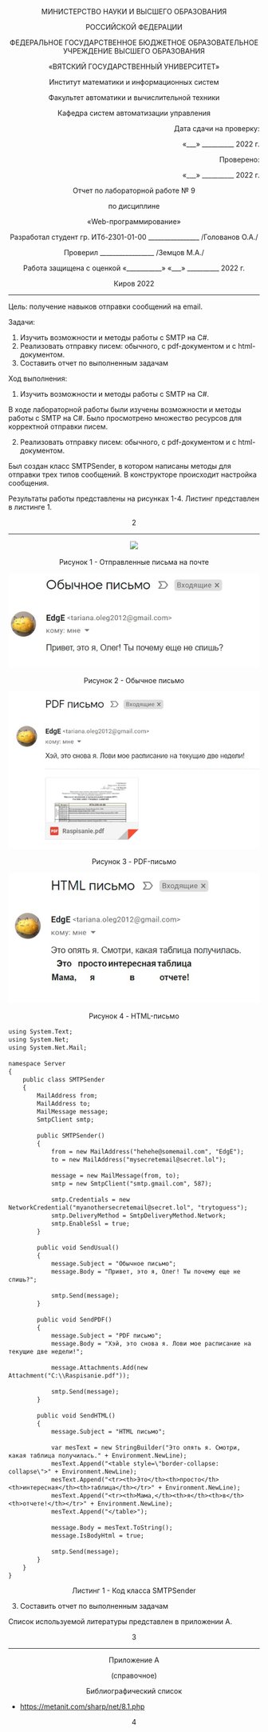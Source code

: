 <p align = center>МИНИСТЕРСТВО НАУКИ И ВЫСШЕГО ОБРАЗОВАНИЯ

<p align = center>РОССИЙСКОЙ ФЕДЕРАЦИИ

<p align = center>ФЕДЕРАЛЬНОЕ ГОСУДАРСТВЕННОЕ БЮДЖЕТНОЕ ОБРАЗОВАТЕЛЬНОЕ УЧРЕЖДЕНИЕ ВЫСШЕГО ОБРАЗОВАНИЯ

<p align = center>«ВЯТСКИЙ ГОСУДАРСТВЕННЫЙ УНИВЕРСИТЕТ»

<p align = center>Институт математики и информационных систем

<p align = center>Факультет автоматики и вычислительной техники

<p align = center>Кафедра систем автоматизации управления

 
<p align = right>Дата сдачи на проверку:

<p align = right>«___» __________ 2022 г.

<p align = right>Проверено:

<p align = right>«___» __________ 2022 г.

<p align = center>Отчет по лабораторной работе № 9

<p align = center>по дисциплине

<p align = center>«Web-программирование»





<p align = center>Разработал студент гр. ИТб-2301-01-00 ________________ /Голованов О.А./

<p align = center>Проверил _________________ /Земцов М.А./

<p align = center>Работа защищена с оценкой	«___________» «___» __________ 2022 г.





<p align = center>Киров 2022

__________
Цель: получение навыков отправки сообщений на email.

Задачи:

1. Изучить возможности и методы работы с SMTP на C#.
1. Реализовать отправку писем: обычного, с pdf-документом и с html-документом.
1. Составить отчет по выполненным задачам

Ход выполнения:

1. Изучить возможности и методы работы с SMTP на C#.

В ходе лабораторной работы были изучены возможности и методы работы с SMTP на C#. Было просмотрено множество ресурсов для корректной отправки писем.

2. Реализовать отправку писем: обычного, с pdf-документом и с html-документом.

Был создан класс SMTPSender, в котором написаны методы для отправки трех типов сообщений. В конструкторе происходит настройка сообщения.

Результаты работы представлены на рисунках 1-4. Листинг представлен в листинге 1.

<p align = center>2

__________________________

<p align=center>
<img src=./img/lab9/one></p>
<p align=center> Рисунок 1 - Отправленные письма на почте

<p align=center>
<img src=./img/lab9/two.png></p>
<p align=center> Рисунок 2 - Обычное письмо

<img src=./img/lab9/three.png></p>
<p align=center> Рисунок 3 - PDF-письмо

<img src=./img/lab9/four.png></p>
<p align=center> Рисунок 4 - HTML-письмо

```
using System.Text;
using System.Net;
using System.Net.Mail;

namespace Server
{
    public class SMTPSender
    {
        MailAddress from;
        MailAddress to;
        MailMessage message;
        SmtpClient smtp;

        public SMTPSender()
        { 
            from = new MailAddress("hehehe@somemail.com", "EdgE");
            to = new MailAddress("mysecretemail@secret.lol");

            message = new MailMessage(from, to);
            smtp = new SmtpClient("smtp.gmail.com", 587);

            smtp.Credentials = new NetworkCredential("myanothersecretemail@secret.lol", "trytoguess");
            smtp.DeliveryMethod = SmtpDeliveryMethod.Network;
            smtp.EnableSsl = true;
        }

        public void SendUsual()
        {
            message.Subject = "Обычное письмо";
            message.Body = "Привет, это я, Олег! Ты почему еще не спишь?";

            smtp.Send(message);
        }

        public void SendPDF()
        {
            message.Subject = "PDF письмо";
            message.Body = "Хэй, это снова я. Лови мое расписание на текущие две недели!";

            message.Attachments.Add(new Attachment("C:\\Raspisanie.pdf"));

            smtp.Send(message);
        }

        public void SendHTML()
        {
            message.Subject = "HTML письмо";

            var mesText = new StringBuilder("Это опять я. Смотри, какая таблица получилась." + Environment.NewLine);
            mesText.Append("<table style=\"border-collapse: collapse\">" + Environment.NewLine);
            mesText.Append("<tr><th>Это</th><th>просто</th><th>интересная</th><th>таблица</th></tr>" + Environment.NewLine);
            mesText.Append("<tr><th>Мама,</th><th>я</th><th>в</th><th>отчете!</th></tr>" + Environment.NewLine);
            mesText.Append("</table>");

            message.Body = mesText.ToString();
            message.IsBodyHtml = true;

            smtp.Send(message);
        }
    }
}
```
<p align = center>Листинг 1 - Код класса SMTPSender

3. Составить отчет по выполненным задачам

 Список используемой литературы представлен в приложении А.

<p align = center>3


_________

<p align = center>Приложение А

<p align = center>(справочное)

<p align = center>Библиографический список

- https://metanit.com/sharp/net/8.1.php

<p align = center>4